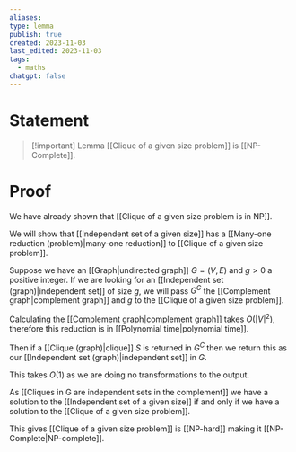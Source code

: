 ```yaml
---
aliases: 
type: lemma
publish: true
created: 2023-11-03
last_edited: 2023-11-03
tags:
  - maths
chatgpt: false
---
```

# Statement

> [!important] Lemma
> [[Clique of a given size problem]] is [[NP-Complete]].

# Proof

We have already shown that [[Clique of a given size problem is in NP]].

We will show that [[Independent set of a given size]] has a [[Many-one reduction (problem)|many-one reduction]] to [[Clique of a given size problem]].

Suppose we have an [[Graph|undirected graph]] $G = (V,E)$ and $g > 0$ a positive integer. If we are looking for an [[Independent set (graph)|independent set]] of size $g$, we will pass $G^C$ the [[Complement graph|complement graph]] and $g$ to the [[Clique of a given size problem]].

Calculating the [[Complement graph|complement graph]] takes $O(\vert V \vert^2)$, therefore this reduction is in [[Polynomial time|polynomial time]].

Then if a [[Clique (graph)|clique]] $S$ is returned in $G^C$ then we return this as our [[Independent set (graph)|independent set]] in $G$.

This takes $O(1)$ as we are doing no transformations to the output. 

As [[Cliques in G are independent sets in the complement]] we have a solution to the [[Independent set of a given size]] if and only if we have a solution to the [[Clique of a given size problem]]. 

This gives [[Clique of a given size problem]] is [[NP-hard]] making it [[NP-Complete|NP-complete]].
